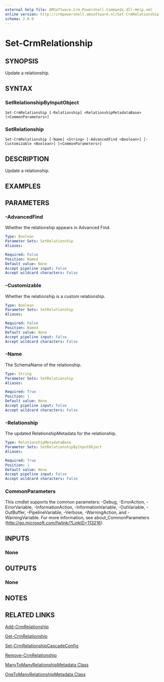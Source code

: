 ```yaml
---
external help file: AMSoftware.Crm.Powershell.Commands.dll-Help.xml
online version: http://crmpowershell.amsoftware.nl/Set-CrmRelationship.html
schema: 2.0.0
---
```


# Set-CrmRelationship

## SYNOPSIS
Update a relationship.

## SYNTAX

### SetRelationshipByInputObject
```
Set-CrmRelationship [-Relationship] <RelationshipMetadataBase> [<CommonParameters>]
```

### SetRelationship
```
Set-CrmRelationship [-Name] <String> [-AdvancedFind <Boolean>] [-Customizable <Boolean>] [<CommonParameters>]
```

## DESCRIPTION
Update a relationship.

## EXAMPLES

## PARAMETERS

### -AdvancedFind
Whether the relationship appears in Advanced Find.

```yaml
Type: Boolean
Parameter Sets: SetRelationship
Aliases: 

Required: False
Position: Named
Default value: None
Accept pipeline input: False
Accept wildcard characters: False
```

### -Customizable
Whether the relationship is a custom relationship.

```yaml
Type: Boolean
Parameter Sets: SetRelationship
Aliases: 

Required: False
Position: Named
Default value: None
Accept pipeline input: False
Accept wildcard characters: False
```

### -Name
The SchemaName of the relationship.

```yaml
Type: String
Parameter Sets: SetRelationship
Aliases: 

Required: True
Position: 1
Default value: None
Accept pipeline input: False
Accept wildcard characters: False
```

### -Relationship
The updated RelationshipMetadata for the relationship.

```yaml
Type: RelationshipMetadataBase
Parameter Sets: SetRelationshipByInputObject
Aliases: 

Required: True
Position: 1
Default value: None
Accept pipeline input: False
Accept wildcard characters: False
```

### CommonParameters
This cmdlet supports the common parameters: -Debug, -ErrorAction, -ErrorVariable, -InformationAction, -InformationVariable, -OutVariable, -OutBuffer, -PipelineVariable, -Verbose, -WarningAction, and -WarningVariable. For more information, see about_CommonParameters (http://go.microsoft.com/fwlink/?LinkID=113216).

## INPUTS

### None

## OUTPUTS

### None

## NOTES

## RELATED LINKS

[Add-CrmRelationship](Add-CrmRelationship.md)

[Get-CrmRelationship](Get-CrmRelationship.md)

[Set-CrmRelationshipCascadeConfig](Set-CrmRelationshipCascadeConfig.md)

[Remove-CrmRelationship](Remove-CrmRelationship.md)

[ManyToManyRelationshipMetadata Class](https://msdn.microsoft.com/library/microsoft.xrm.sdk.metadata.manytomanyrelationshipmetadata.aspx)

[OneToManyRelationshipMetadata Class](https://msdn.microsoft.com/library/microsoft.xrm.sdk.metadata.onetomanyrelationshipmetadata.aspx)
